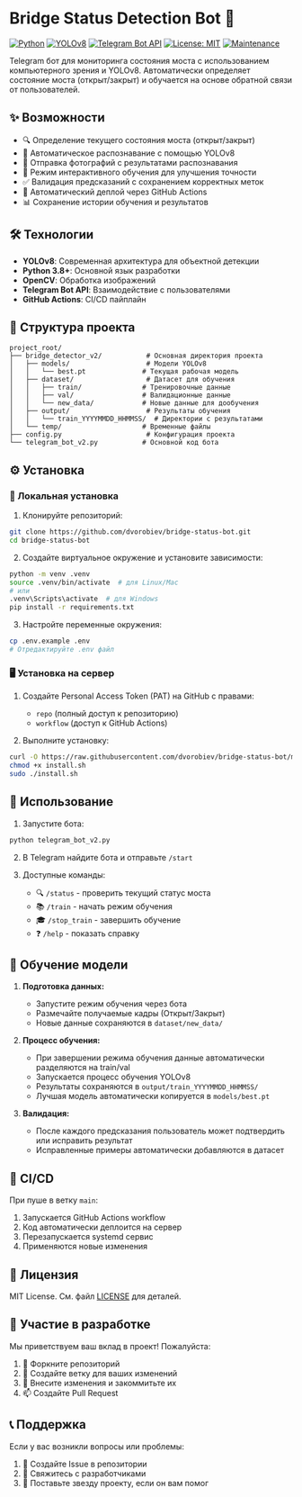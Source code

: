 # Bridge Status Detection Bot 🌉

[![Python](https://img.shields.io/badge/Python-3.8%2B-blue.svg)](https://www.python.org/downloads/)
[![YOLOv8](https://img.shields.io/badge/YOLO-v8-green.svg)](https://github.com/ultralytics/ultralytics)
[![Telegram Bot API](https://img.shields.io/badge/Telegram-Bot%20API-blue.svg)](https://core.telegram.org/bots/api)
[![License: MIT](https://img.shields.io/badge/License-MIT-yellow.svg)](https://opensource.org/licenses/MIT)
[![Maintenance](https://img.shields.io/badge/Maintained%3F-yes-green.svg)](https://github.com/dvorobiev/bridge-status-bot/graphs/commit-activity)

Telegram бот для мониторинга состояния моста с использованием компьютерного зрения и YOLOv8. Автоматически определяет состояние моста (открыт/закрыт) и обучается на основе обратной связи от пользователей.

## ✨ Возможности

- 🔍 Определение текущего состояния моста (открыт/закрыт)
- 🤖 Автоматическое распознавание с помощью YOLOv8
- 📸 Отправка фотографий с результатами распознавания
- 🎯 Режим интерактивного обучения для улучшения точности
- ✅ Валидация предсказаний с сохранением корректных меток
- 🚀 Автоматический деплой через GitHub Actions
- 📊 Сохранение истории обучения и результатов

## 🛠 Технологии

- **YOLOv8**: Современная архитектура для объектной детекции
- **Python 3.8+**: Основной язык разработки
- **OpenCV**: Обработка изображений
- **Telegram Bot API**: Взаимодействие с пользователями
- **GitHub Actions**: CI/CD пайплайн

## 📁 Структура проекта

```
project_root/
├── bridge_detector_v2/           # Основная директория проекта
│   ├── models/                   # Модели YOLOv8
│   │   └── best.pt              # Текущая рабочая модель
│   ├── dataset/                  # Датасет для обучения
│   │   ├── train/               # Тренировочные данные
│   │   ├── val/                 # Валидационные данные
│   │   └── new_data/            # Новые данные для дообучения
│   ├── output/                   # Результаты обучения
│   │   └── train_YYYYMMDD_HHMMSS/  # Директории с результатами
│   └── temp/                    # Временные файлы
├── config.py                     # Конфигурация проекта
└── telegram_bot_v2.py           # Основной код бота
```

## ⚙️ Установка

### 🐳 Локальная установка

1. Клонируйте репозиторий:
```bash
git clone https://github.com/dvorobiev/bridge-status-bot.git
cd bridge-status-bot
```

2. Создайте виртуальное окружение и установите зависимости:
```bash
python -m venv .venv
source .venv/bin/activate  # для Linux/Mac
# или
.venv\Scripts\activate  # для Windows
pip install -r requirements.txt
```

3. Настройте переменные окружения:
```bash
cp .env.example .env
# Отредактируйте .env файл
```

### 🖥 Установка на сервер

1. Создайте Personal Access Token (PAT) на GitHub с правами:
   - `repo` (полный доступ к репозиторию)
   - `workflow` (доступ к GitHub Actions)

2. Выполните установку:
```bash
curl -O https://raw.githubusercontent.com/dvorobiev/bridge-status-bot/main/install.sh
chmod +x install.sh
sudo ./install.sh
```

## 🚀 Использование

1. Запустите бота:
```bash
python telegram_bot_v2.py
```

2. В Telegram найдите бота и отправьте `/start`

3. Доступные команды:
   - 🔍 `/status` - проверить текущий статус моста
   - 📚 `/train` - начать режим обучения
   - 🎓 `/stop_train` - завершить обучение
   - ❓ `/help` - показать справку

## 🎯 Обучение модели

1. **Подготовка данных:**
   - Запустите режим обучения через бота
   - Размечайте получаемые кадры (Открыт/Закрыт)
   - Новые данные сохраняются в `dataset/new_data/`

2. **Процесс обучения:**
   - При завершении режима обучения данные автоматически разделяются на train/val
   - Запускается процесс обучения YOLOv8
   - Результаты сохраняются в `output/train_YYYYMMDD_HHMMSS/`
   - Лучшая модель автоматически копируется в `models/best.pt`

3. **Валидация:**
   - После каждого предсказания пользователь может подтвердить или исправить результат
   - Исправленные примеры автоматически добавляются в датасет

## 🔄 CI/CD

При пуше в ветку `main`:
1. Запускается GitHub Actions workflow
2. Код автоматически деплоится на сервер
3. Перезапускается systemd сервис
4. Применяются новые изменения

## 📝 Лицензия

MIT License. См. файл [LICENSE](LICENSE) для деталей.

## 👥 Участие в разработке

Мы приветствуем ваш вклад в проект! Пожалуйста:
1. 🍴 Форкните репозиторий
2. 🔧 Создайте ветку для ваших изменений
3. 📝 Внесите изменения и закоммитьте их
4. 📫 Создайте Pull Request

## 📞 Поддержка

Если у вас возникли вопросы или проблемы:
1. 📝 Создайте Issue в репозитории
2. 📧 Свяжитесь с разработчиками
3. 🌟 Поставьте звезду проекту, если он вам помог 